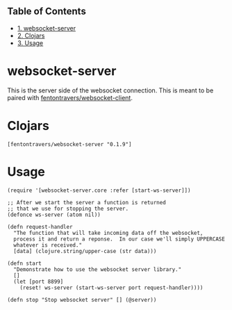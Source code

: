 <div id="table-of-contents">
<h2>Table of Contents</h2>
<div id="text-table-of-contents">
<ul>
<li><a href="#sec-1">1. websocket-server</a></li>
<li><a href="#sec-2">2. Clojars</a></li>
<li><a href="#sec-3">3. Usage</a></li>
</ul>
</div>
</div>

# websocket-server<a id="sec-1" name="sec-1"></a>

This is the server side of the websocket connection.  This is meant to
be paired with [fentontravers/websocket-client](https://clojars.org/fentontravers/websocket-client).

# Clojars<a id="sec-2" name="sec-2"></a>

    [fentontravers/websocket-server "0.1.9"]

# Usage<a id="sec-3" name="sec-3"></a>

    (require '[websocket-server.core :refer [start-ws-server]])
    
    ;; After we start the server a function is returned
    ;; that we use for stopping the server.
    (defonce ws-server (atom nil))
    
    (defn request-handler
      "The function that will take incoming data off the websocket,
      process it and return a reponse.  In our case we'll simply UPPERCASE
      whatever is received."
      [data] (clojure.string/upper-case (str data)))
    
    (defn start
      "Demonstrate how to use the websocket server library."
      []
      (let [port 8899]
        (reset! ws-server (start-ws-server port request-handler))))
    
    (defn stop "Stop websocket server" [] (@server))